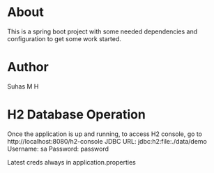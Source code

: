 # About
This is a spring boot project with some needed dependencies and configuration to get some work started.

# Author
Suhas M H

# H2 Database Operation
Once the application is up and running, to access H2 console, go to http://localhost:8080/h2-console
JDBC URL: jdbc:h2:file:./data/demo
Username: sa
Password: password

Latest creds always in application.properties